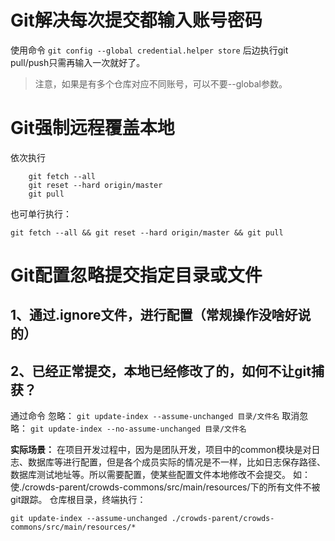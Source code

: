 # Git解决每次提交都输入账号密码
使用命令
`
git config --global credential.helper store
`
后边执行git pull/push只需再输入一次就好了。

> 注意，如果是有多个仓库对应不同账号，可以不要--global参数。

# Git强制远程覆盖本地

依次执行

``` code
    git fetch --all
    git reset --hard origin/master
    git pull
```

也可单行执行：

``` 
git fetch --all && git reset --hard origin/master && git pull
```

# Git配置忽略提交指定目录或文件

## 1、通过.ignore文件，进行配置（常规操作没啥好说的）

## 2、已经正常提交，本地已经修改了的，如何不让git捕获？
通过命令
忽略： `git update-index --assume-unchanged 目录/文件名` 
取消忽略： `git update-index --no-assume-unchanged 目录/文件名` 

**实际场景：**
在项目开发过程中，因为是团队开发，项目中的common模块是对日志、数据库等进行配置，但是各个成员实际的情况是不一样，比如日志保存路径、数据库测试地址等。所以需要配置，使某些配置文件本地修改不会提交。
如：使./crowds-parent/crowds-commons/src/main/resources/下的所有文件不被git跟踪。
仓库根目录，终端执行：

`git update-index --assume-unchanged ./crowds-parent/crowds-commons/src/main/resources/*` 

